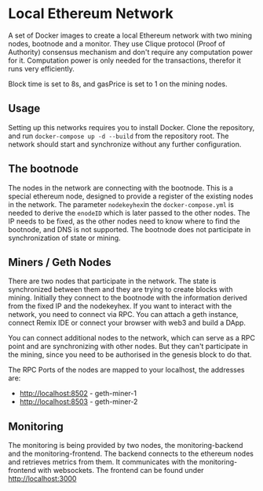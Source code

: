 # Local Ethereum Network
A set of Docker images to create a local Ethereum network with two mining nodes, bootnode and a monitor. They use Clique protocol (Proof of Authority) consensus mechanism and don't require any computation power for it. Computation power is only needed for the transactions, therefor it runs very efficiently.

Block time is set to 8s, and gasPrice is set to 1 on the mining nodes.

## Usage
Setting up this networks requires you to install Docker. Clone the repository, and run `docker-compose up -d --build` from the repository root. The network should start and synchronize without any further configuration.

## The bootnode
The nodes in the network are connecting with the bootnode. This is a special ethereum node, designed to provide a register of the existing nodes in the network. The parameter `nodekeyhex`in the `docker-compose.yml` is needed to derive the `enodeID` which is later passed to the other nodes. The IP needs to be fixed, as the other nodes need to know where to find the bootnode, and DNS is not supported. The bootnode does not participate in synchronization of state or mining.

## Miners / Geth Nodes
There are two nodes that participate in the network. The state is synchronized between them and they are trying to create blocks with mining. Initially they connect to the bootnode with the information derived from the fixed IP and the nodekeyhex. If you want to interact with the network, you need to connect via RPC. You can attach a geth instance, connect Remix IDE or connect your browser with web3 and build a DApp.

You can connect additional nodes to the network, which can serve as a RPC point and are synchronizing with other nodes. But they can't participate in the mining, since you need to be authorised in the genesis block to do that.

The RPC Ports of the nodes are mapped to your localhost, the addresses are:

* [http://localhost:8502](http://localhost:8502) - geth-miner-1
* [http://localhost:8503](http://localhost:8503) - geth-miner-2

## Monitoring
The monitoring is being provided by two nodes, the monitoring-backend and the monitoring-frontend. The backend connects to the ethereum nodes and retrieves metrics from them. It communicates with the monitoring-frontend with websockets. The frontend can be found under [http://localhost:3000](http://localhost:3000)
